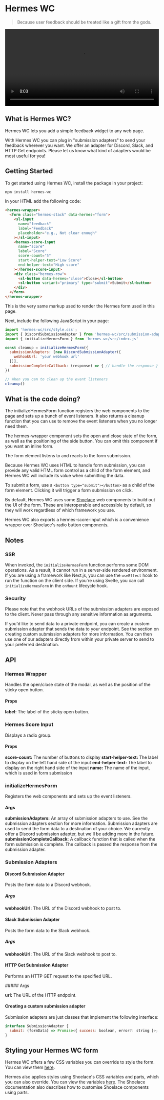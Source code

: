 # Hermes WC

> Because user feedback should be treated like a gift from the gods.

<video style="width: min(100%, 700px)" controls autoplay loop>
  <source  src="./docs/public/hermes.mp4" type="video/mp4" />
</video>

## What is Hermes WC?

Hermes WC lets you add a simple feedback widget to any web page.

With Hermes WC you can plug in "submission adapters" to send your feedback wherever you want. We offer an adapter for Discord, Slack, and HTTP Get endpoints. Please let us know what kind of adapters would be most useful for you!

## Getting Started

To get started using Hermes WC, install the package in your project:

```bash
npm install hermes-wc
```

In your HTML add the following code:

```html
<hermes-wrapper>
  <form class="hermes-stack" data-hermes="form">
    <sl-input
      name="feedback"
      label="Feedback"
      placeholder="e.g., Not clear enough"
    ></sl-input>
    <hermes-score-input
      name="score"
      label="Score"
      score-count="5"
      start-helper-text="Low Score"
      end-helper-text="High score"
    ></hermes-score-input>
    <div class="hermes-row">
      <sl-button data-hermes="close">Close</sl-button>
      <sl-button variant="primary" type="submit">Submit</sl-button>
    </div>
  </form>
</hermes-wrapper>
```

This is the very same markup used to render the Hermes form used in this page.

Next, include the following JavaScript in your page:

```js
import 'hermes-wc/src/style.css';
import { DiscordSubmissionAdapter } from 'hermes-wc/src/submission-adapters/discord.js'
import { initializeHermesForm } from 'hermes-wc/src/index.js'

const cleanup = initializeHermesForm({
  submissionAdapters: [new DiscordSubmissionAdapter({
    webhookUrl: 'your webhook url'
  })],
  submissionCompleteCallback: (response) => { // handle the response }
})

// When you can to clean up the event listeners
cleanup()
```

## What is the code doing?

The initializeHermesForm function registers the web components to the page and sets up a bunch of event listeners. It also returns a cleanup function that you can use to remove the event listeners when you no longer need them.

The hermes-wrapper component sets the open and close state of the form, as well as the positioning of the side button. You can omit this component if you want an inline form.

The form element listens to and reacts to the form submission.

Because Hermes WC uses HTML to handle form submission, you can provide any valid HTML form control as a child of the form element, and Hermes WC will include its value when submitting the data.

To submit a form, use a `<button type="submit"></button>` as a child of the form element. Clicking it will trigger a form submission on click.

By default, Hermes WC uses some [Shoelace](https://shoelace.style) web components to build out the UI of the form. These are interoperable and accessible by default, so they will work regardless of which framework you use.

Hermes WC also exports a hermes-score-input which is a convenience wrapper over Shoelace's radio button components.

## Notes

### SSR

When invoked, the `initializeHermesForm` function performs some DOM operations. As a result, it cannot run in a server-side rendered environment. If you are using a framework like Next.js, you can use the `useEffect` hook to run the function on the client side. If you're using Svelte, you can call `initializeHermesForm` in the `onMount` lifecycle hook.

### Security

Please note that the webhook URLs of the submission adapters are exposed to the client. Never pass through any sensitive information as arguments.

If you'd like to send data to a private endpoint, you can create a custom submission adapter that sends the data to your endpoint. See the section on creating custom submission adapters for more information. You can then use one of our adapters directly from within your private server to send to your preferred destination.

## API

### Hermes Wrapper

Handles the open/close state of the modal, as well as the position of the sticky open button.

#### Props

**label:** The label of the sticky open button.

### Hermes Score Input

Displays a radio group.

#### Props

**score-count:** The number of buttons to display
**start-helper-text:** The label to display on the left hand side of the input
**end-helper-text:** The label to display on the right hand side of the input
**name:** The name of the input, which is used in form submission

### initializeHermesForm

Registers the web components and sets up the event listeners.

#### Args

**submissionAdapters:** An array of submission adapters to use. See the submission adapters section for more information.
Submission adapters are used to send the form data to a destination of your choice. We currently offer a Discord submission adapter, but we'll be adding more in the future.
**submissionCompleteCallback:** A callback function that is called when the form submission is complete. The callback is passed the response from the submission adapter.

### Submission Adapters

#### Discord Submission Adapter

Posts the form data to a Discord webhook.

##### Args

**webhookUrl:** The URL of the Discord webhook to post to.

#### Slack Submission Adapter

Posts the form data to the Slack webhook.

##### Args

**webhookUrl:** The URL of the Slack webhook to post to.

#### HTTP Get Submission Adapter

Performs an HTTP GET request to the specified URL.

##### Args

**url:** The URL of the HTTP endpoint.

#### Creating a custom submission adapter

Submission adapters are just classes that implement the following interface:

```js
interface SubmissionAdapter {
  submit: (formData) => Promise<{ success: boolean, error?: string }>;
}
```

## Styling your Hermes WC form

Hermes WC offers a few CSS variables you can override to style the form. You can view them [here](https://github.com/andrico1234/hermes-wc/blob/main/src/style.css).

Hermes also applies styles using Shoelace's CSS variables and parts, which you can also override. You can view
the variables [here](https://github.com/shoelace-style/shoelace/blob/next/src/themes/light.css).
The Shoelace documentation also describes how to customise Shoelace components using parts.
